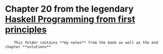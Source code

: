# Chapter 20 from the legendary [Haskell Programming from first principles](https://haskellbook.com/) 
        
        This folder contains **my notes** from the book as well as the end chapter **solutions**

